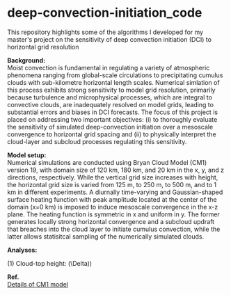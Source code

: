 # deep-convection-initiation_code
This repository highlights some of the algorithms I developed for my master's project on the sensitivity of deep convection initiation (DCI) to horizontal grid resolution

**Background:**\
Moist convection is fundamental in regulating a variety of atmospheric phenomena ranging from global-scale circulations to precipitating cumulus clouds with sub-kilometre horizontal length scales. Numerical simlation of this process exhibits strong sensitivity to model grid resolution, primarily because turbulence and microphysical processes, which are integral to convective clouds, are inadequately resolved on model grids, leading to substantial errors and biases in DCI forecasts. The focus of this project is placed on addressing two important objectives: (i) to thoroughly evaluate the sensitivity of simulated deep-convection initiation over a mesoscale convergence to horizontal grid spacing and (ii) to physically interpret the cloud-layer and subcloud processes regulating this sensitivity.

**Model setup:**\
Numerical simulations are conducted using Bryan Cloud Model (CM1) version 19, with domain size of 120 km, 180 km, and 20 km in the x, y, and z directions, respectively. While the vertical grid size increases with height, the horizontal grid size is varied from 125 m, to 250 m, to 500 m, and to 1 km in different experiments. A diurnally time-varying and Gaussian-shaped surface heating function with peak amplitude located at the center of the domain (x=0 km) is imposed to induce mesoscale convergence in the x-z plane. The heating function is symmetric in x and uniform in y. The former generates locally strong horizontal convergence and a subcloud updraft that breaches into the cloud layer to initiate cumulus convection, while the latter allows statisitcal sampling of the numerically simulated clouds.

**Analyses:**

(1) Cloud-top height: \(\Delta\))






**Ref.**\
[Details of CM1 model](https://www2.mmm.ucar.edu/people/bryan/cm1/)
